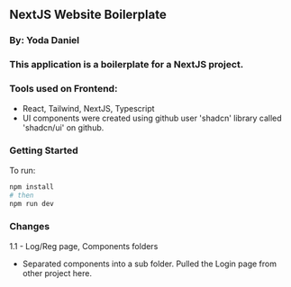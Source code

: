 ## NextJS Website Boilerplate
### By: Yoda Daniel

### This application is a boilerplate for a NextJS project.

### Tools used on Frontend:

- React, Tailwind, NextJS, Typescript
- UI components were created using github user 'shadcn' library called 'shadcn/ui' on github.

### Getting Started

To run:

```bash
npm install
# then
npm run dev
```

### Changes 

1.1 - Log/Reg page, Components folders

* Separated components into  a sub folder. Pulled the Login page from other project here. 
